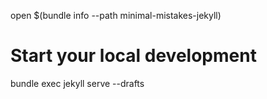 
open $(bundle info --path minimal-mistakes-jekyll)

# Start your local development
bundle exec jekyll serve --drafts